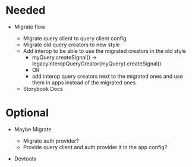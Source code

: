 # Needed

- Migrate flow

  - Migrate query client to query client config
  - Migrate old query creators to new style
  - Add interop to be able to use the migrated creators in the old style
    - myQuery.createSignal() -> legacyInteropQueryCreator(myQuery).createSignal()
    - OR
    - add interop query creators next to the migrated ones and use them in apps instead of the migrated ones
  - Storybook Docs

# Optional

- Maybe Migrate

  - Migrate auth provider?
  - Provide query client and auth provider it in the app config?

- Devtools
